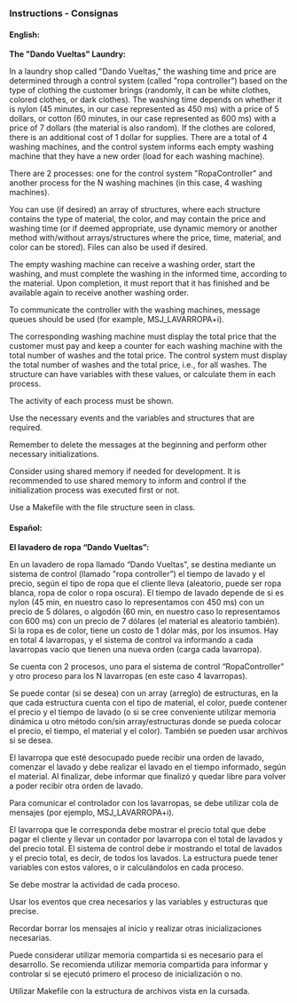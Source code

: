 ### Instructions - Consignas

#### English:

**The "Dando Vueltas" Laundry:**

In a laundry shop called "Dando Vueltas," the washing time and price are determined through a control system (called "ropa controller") based on the type of clothing the customer brings (randomly, it can be white clothes, colored clothes, or dark clothes). The washing time depends on whether it is nylon (45 minutes, in our case represented as 450 ms) with a price of 5 dollars, or cotton (60 minutes, in our case represented as 600 ms) with a price of 7 dollars (the material is also random). If the clothes are colored, there is an additional cost of 1 dollar for supplies. There are a total of 4 washing machines, and the control system informs each empty washing machine that they have a new order (load for each washing machine).

There are 2 processes: one for the control system "RopaController" and another process for the N washing machines (in this case, 4 washing machines).

You can use (if desired) an array of structures, where each structure contains the type of material, the color, and may contain the price and washing time (or if deemed appropriate, use dynamic memory or another method with/without arrays/structures where the price, time, material, and color can be stored). Files can also be used if desired.

The empty washing machine can receive a washing order, start the washing, and must complete the washing in the informed time, according to the material. Upon completion, it must report that it has finished and be available again to receive another washing order.

To communicate the controller with the washing machines, message queues should be used (for example, MSJ_LAVARROPA+i).

The corresponding washing machine must display the total price that the customer must pay and keep a counter for each washing machine with the total number of washes and the total price. The control system must display the total number of washes and the total price, i.e., for all washes. The structure can have variables with these values, or calculate them in each process.

The activity of each process must be shown.

Use the necessary events and the variables and structures that are required.

Remember to delete the messages at the beginning and perform other necessary initializations.

Consider using shared memory if needed for development. It is recommended to use shared memory to inform and control if the initialization process was executed first or not.

Use a Makefile with the file structure seen in class.


#### Español: 

**El lavadero de ropa “Dando Vueltas”:**

En un lavadero de ropa llamado “Dando Vueltas”, se destina mediante un sistema de control (llamado "ropa controller”) el tiempo de lavado y el precio, según el tipo de ropa que el cliente lleva (aleatorio, puede ser ropa blanca, ropa de color o ropa oscura). El tiempo de lavado depende de si es nylon (45 min, en nuestro caso lo representamos con 450 ms) con un precio de 5 dólares, o algodón (60 min, en nuestro caso lo representamos con 600 ms) con un precio de 7 dólares (el material es aleatorio también). Si la ropa es de color, tiene un costo de 1 dólar más, por los insumos. Hay en total 4 lavarropas, y el sistema de control va informando a cada lavarropas vacío que tienen una nueva orden (carga cada lavarropa).

Se cuenta con 2 procesos, uno para el sistema de control “RopaController” y otro proceso para los N lavarropas (en este caso 4 lavarropas).

Se puede contar (si se desea) con un array (arreglo) de estructuras, en la que cada estructura cuenta con el tipo de material, el color, puede contener el precio y el tiempo de lavado (o si se cree conveniente utilizar memoria dinámica u otro método con/sin array/estructuras donde se pueda colocar el precio, el tiempo, el material y el color). También se pueden usar archivos si se desea.

El lavarropa que esté desocupado puede recibir una orden de lavado, comenzar el lavado y debe realizar el lavado en el tiempo informado, según el material. Al finalizar, debe informar que finalizó y quedar libre para volver a poder recibir otra orden de lavado.

Para comunicar el controlador con los lavarropas, se debe utilizar cola de mensajes (por ejemplo, MSJ_LAVARROPA+i).

El lavarropa que le corresponda debe mostrar el precio total que debe pagar el cliente y llevar un contador por lavarropa con el total de lavados y del precio total. El sistema de control debe ir mostrando el total de lavados y el precio total, es decir, de todos los lavados. La estructura puede tener variables con estos valores, o ir calculándolos en cada proceso.

Se debe mostrar la actividad de cada proceso.

Usar los eventos que crea necesarios y las variables y estructuras que precise.

Recordar borrar los mensajes al inicio y realizar otras inicializaciones necesarias.

Puede considerar utilizar memoria compartida si es necesario para el desarrollo. Se recomienda utilizar memoria compartida para informar y controlar si se ejecutó primero el proceso de inicialización o no.

Utilizar Makefile con la estructura de archivos vista en la cursada.
